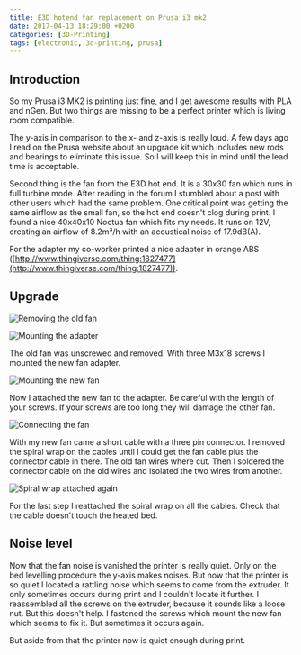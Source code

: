```yaml
---
title: E3D hotend fan replacement on Prusa i3 mk2
date: 2017-04-13 18:29:00 +0200
categories: [3D-Printing]
tags: [electronic, 3d-printing, prusa]
---
```


## Introduction

So my Prusa i3 MK2 is printing just fine, and I get awesome results with PLA and nGen.
But two things are missing to be a perfect printer which is living room compatible.

The y-axis in comparison to the x- and z-axis is really loud.
A few days ago I read on the Prusa website about an upgrade kit which includes new rods and bearings to eliminate this issue.
So I will keep this in mind until the lead time is acceptable.

Second thing is the fan from the E3D hot end.
It is a 30x30 fan which runs in full turbine mode.
After reading in the forum I stumbled about a post with other users which had the same problem.
One critical point was getting the same airflow as the small fan, so the hot end doesn't clog during print.
I found a nice 40x40x10 Noctua fan which fits my needs.
It runs on 12V, creating an airflow of 8.2m³/h with an acoustical noise of 17.9dB(A).

For the adapter my co-worker printed a nice adapter in orange ABS ([http://www.thingiverse.com/thing:1827477](http://www.thingiverse.com/thing:1827477)).

## Upgrade

![Removing the old fan](/assets/img/2017/04/removing_old_fan.jpg)

![Mounting the adapter](/assets/img/2017/04/mounting_adapter.jpg)

The old fan was unscrewed and removed.
With three M3x18 screws I mounted the new fan adapter.

![Mounting the new fan](/assets/img/2017/04/mounting_fan.jpg)

Now I attached the new fan to the adapter.
Be careful with the length of your screws.
If your screws are too long they will damage the other fan.

![Connecting the fan](/assets/img/2017/04/connecting_fan.jpg)

With my new fan came a short cable with a three pin connector.
I removed the spiral wrap on the cables until I could get the fan cable plus the connector cable in there.
The old fan wires where cut.
Then I soldered the connector cable on the old wires and isolated the two wires from another.

![Spiral wrap attached again](/assets/img/2017/04/spiral_wrap.jpg)

For the last step I reattached the spiral wrap on all the cables.
Check that the cable doesn't touch the heated bed.

## Noise level

Now that the fan noise is vanished the printer is really quiet.
Only on the bed levelling procedure the y-axis makes noises.
But now that the printer is so quiet I located a rattling noise which seems to come from the extruder.
It only sometimes occurs during print and I couldn't locate it further.
I reassembled all the screws on the extruder, because it sounds like a loose nut.
But this doesn't help.
I fastened the screws which mount the new fan which seems to fix it.
But sometimes it occurs again.

But aside from that the printer now is quiet enough during print.
